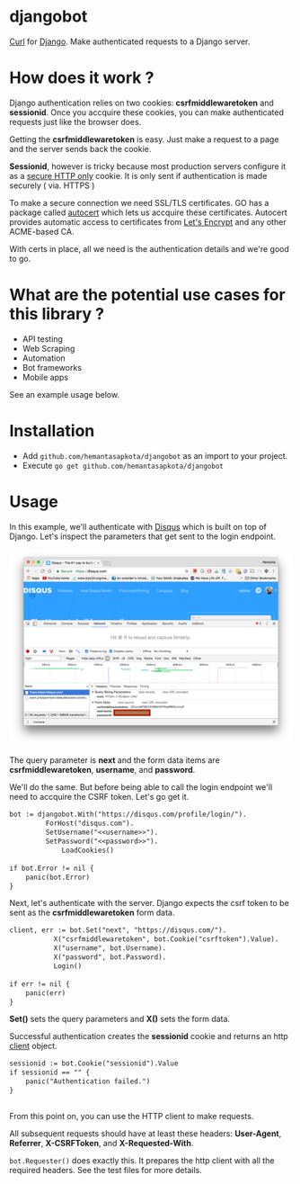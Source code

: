 # djangobot
[Curl](https://curl.haxx.se/) for [Django](https://www.djangoproject.com/). Make authenticated requests to a Django server.

# How does it work ?

Django authentication relies on two cookies: **csrfmiddlewaretoken** and **sessionid**. Once you accquire these cookies, you can make authenticated requests just like the browser does.

Getting the **csrfmiddlewaretoken** is easy. Just make a request to a page and the server sends back the cookie. 

**Sessionid**, however is tricky because most production servers configure it as a [secure HTTP only](https://docs.djangoproject.com/en/1.11/ref/settings/#std:setting-SESSION_COOKIE_SECURE) cookie. It is only sent if authentication is made securely ( via. HTTPS )

To make a secure connection we need SSL/TLS certificates. GO has a package called [autocert](https://godoc.org/golang.org/x/crypto/acme/autocert) which lets us accquire these certificates. Autocert provides automatic access to certificates from [Let's Encrypt](https://letsencrypt.org/) and any other ACME-based CA.

With certs in place, all we need is the authentication details and we're good to go.

# What are the potential use cases for this library ?

* API testing
* Web Scraping
* Automation
* Bot frameworks
* Mobile apps

See an example usage below.

# Installation

* Add ```github.com/hemantasapkota/djangobot``` as an import to your project.
* Execute ```go get github.com/hemantasapkota/djangobot```

# Usage
In this example, we'll authenticate with [Disqus](https://disqus.com/) which is built on top of Django. Let's inspect the parameters that get sent to the login endpoint.

![](disqus.png)

The query parameter is **next** and the form data items are **csrfmiddlewaretoken**, **username**, and **password**.

We'll do the same. But before being able to call the login endpoint we'll need to accquire the CSRF token. Let's go get it.

```
bot := djangobot.With("https://disqus.com/profile/login/").
		 ForHost("disqus.com").
		 SetUsername("<<username>>").
		 SetPassword("<<password>>").
         	 LoadCookies()

if bot.Error != nil {
	panic(bot.Error)
}
```

Next, let's authenticate with the server. Django expects the csrf token to be sent as the **csrfmiddlewaretoken** form data.

```
client, err := bot.Set("next", "https://disqus.com/").
		   X("csrfmiddlewaretoken", bot.Cookie("csrftoken").Value).
		   X("username", bot.Username).
		   X("password", bot.Password).
		   Login()

if err != nil {
	panic(err)
}
```

**Set()** sets the query parameters and **X()** sets the form data.

Successful authentication creates the **sessionid** cookie and returns an http [client](https://github.com/parnurzeal/gorequest) object.

```	 
sessionid := bot.Cookie("sessionid").Value
if sessionid == "" {
    panic("Authentication failed.")
}
  
```

From this point on, you can use the HTTP client to make requests.

All subsequent requests should have at least these headers: **User-Agent**, **Referrer**, **X-CSRFToken**, and **X-Requested-With**.

```bot.Requester()``` does exactly this. It prepares the http client with all the required headers. See the test files for more details.

